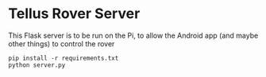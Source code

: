 # Tellus Rover Server

This Flask server is to be run on the Pi,
to allow the Android app (and maybe other things)
to control the rover

    pip install -r requirements.txt
    python server.py
